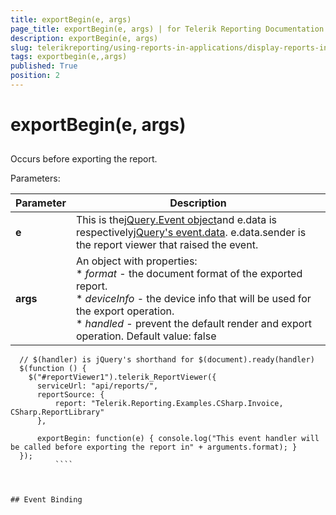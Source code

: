 ```yaml
---
title: exportBegin(e, args)
page_title: exportBegin(e, args) | for Telerik Reporting Documentation
description: exportBegin(e, args)
slug: telerikreporting/using-reports-in-applications/display-reports-in-applications/web-application/html5-report-viewer/api-reference/reportviewer/events/exportbegin(e,-args)
tags: exportbegin(e,,args)
published: True
position: 2
---
```


# exportBegin(e, args)



## 

Occurs before exporting the report.

Parameters:


| Parameter | Description |
| ------ | ------ |
| __e__ |This is the[jQuery.Event object](https://api.jquery.com/category/events/event-object/)and e.data is respectively[jQuery's event.data](https://api.jquery.com/event.data/). e.data.sender is the report viewer that raised the event.|
| __args__ |An object with properties:<br/>*  *format* - the document format of the exported report.<br/>*  *deviceInfo* - the device info that will be used for the export operation.<br/>*  *handled* - prevent the default render and export operation. Default value: false|




````
  // $(handler) is jQuery's shorthand for $(document).ready(handler)
  $(function () {
    $("#reportViewer1").telerik_ReportViewer({
      serviceUrl: "api/reports/",
      reportSource: {
          report: "Telerik.Reporting.Examples.CSharp.Invoice, CSharp.ReportLibrary"
      },
      
      exportBegin: function(e) { console.log("This event handler will be called before exporting the report in" + arguments.format); }
  });
          ````



## Event Binding
